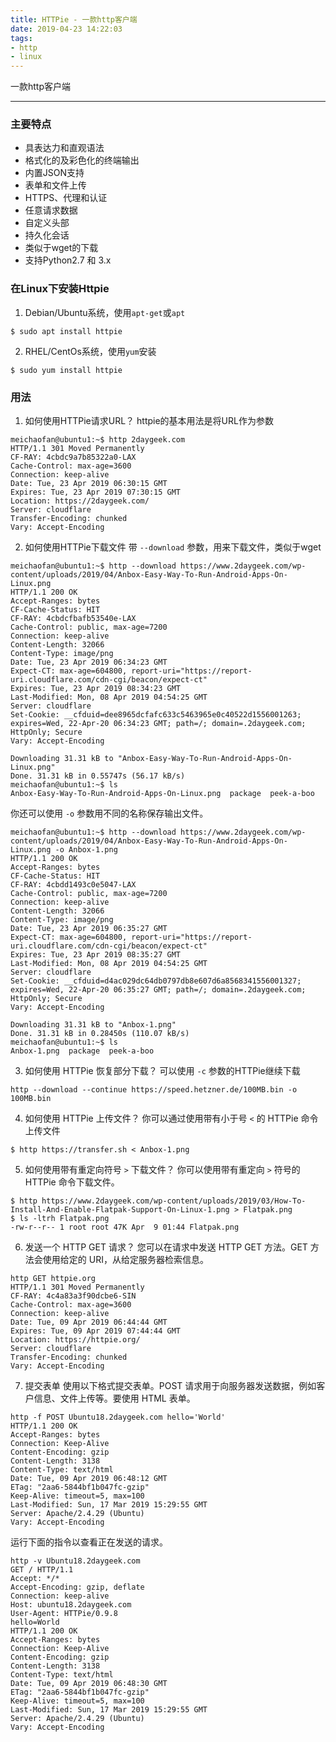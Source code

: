 ```yaml
---
title: HTTPie - 一款http客户端 
date: 2019-04-23 14:22:03
tags:
- http
- linux
---
```


一款http客户端

---

### 主要特点
* 具表达力和直观语法
* 格式化的及彩色化的终端输出
* 内置JSON支持
* 表单和文件上传
* HTTPS、代理和认证
* 任意请求数据
* 自定义头部
* 持久化会话
* 类似于wget的下载
* 支持Python2.7 和 3.x

### 在Linux下安装Httpie

1. Debian/Ubuntu系统，使用`apt-get`或`apt`
```
$ sudo apt install httpie
```

2. RHEL/CentOs系统，使用`yum`安装
```
$ sudo yum install httpie
```

### 用法

1. 如何使用HTTPie请求URL？
httpie的基本用法是将URL作为参数
```
meichaofan@ubuntu1:~$ http 2daygeek.com
HTTP/1.1 301 Moved Permanently
CF-RAY: 4cbdc9a7b85322a0-LAX
Cache-Control: max-age=3600
Connection: keep-alive
Date: Tue, 23 Apr 2019 06:30:15 GMT
Expires: Tue, 23 Apr 2019 07:30:15 GMT
Location: https://2daygeek.com/
Server: cloudflare
Transfer-Encoding: chunked
Vary: Accept-Encoding

```

2. 如何使用HTTPie下载文件
带 `--download` 参数，用来下载文件，类似于wget
```
meichaofan@ubuntu1:~$ http --download https://www.2daygeek.com/wp-content/uploads/2019/04/Anbox-Easy-Way-To-Run-Android-Apps-On-Linux.png
HTTP/1.1 200 OK
Accept-Ranges: bytes
CF-Cache-Status: HIT
CF-RAY: 4cbdcfbafb53540e-LAX
Cache-Control: public, max-age=7200
Connection: keep-alive
Content-Length: 32066
Content-Type: image/png
Date: Tue, 23 Apr 2019 06:34:23 GMT
Expect-CT: max-age=604800, report-uri="https://report-uri.cloudflare.com/cdn-cgi/beacon/expect-ct"
Expires: Tue, 23 Apr 2019 08:34:23 GMT
Last-Modified: Mon, 08 Apr 2019 04:54:25 GMT
Server: cloudflare
Set-Cookie: __cfduid=dee8965dcfafc633c5463965e0c40522d1556001263; expires=Wed, 22-Apr-20 06:34:23 GMT; path=/; domain=.2daygeek.com; HttpOnly; Secure
Vary: Accept-Encoding

Downloading 31.31 kB to "Anbox-Easy-Way-To-Run-Android-Apps-On-Linux.png"
Done. 31.31 kB in 0.55747s (56.17 kB/s)
meichaofan@ubuntu1:~$ ls
Anbox-Easy-Way-To-Run-Android-Apps-On-Linux.png  package  peek-a-boo
```
 你还可以使用 `-o` 参数用不同的名称保存输出文件。
```
meichaofan@ubuntu1:~$ http --download https://www.2daygeek.com/wp-content/uploads/2019/04/Anbox-Easy-Way-To-Run-Android-Apps-On-Linux.png -o Anbox-1.png
HTTP/1.1 200 OK
Accept-Ranges: bytes
CF-Cache-Status: HIT
CF-RAY: 4cbdd1493c0e5047-LAX
Cache-Control: public, max-age=7200
Connection: keep-alive
Content-Length: 32066
Content-Type: image/png
Date: Tue, 23 Apr 2019 06:35:27 GMT
Expect-CT: max-age=604800, report-uri="https://report-uri.cloudflare.com/cdn-cgi/beacon/expect-ct"
Expires: Tue, 23 Apr 2019 08:35:27 GMT
Last-Modified: Mon, 08 Apr 2019 04:54:25 GMT
Server: cloudflare
Set-Cookie: __cfduid=d4ac029dc64db0797db8e607d6a8568341556001327; expires=Wed, 22-Apr-20 06:35:27 GMT; path=/; domain=.2daygeek.com; HttpOnly; Secure
Vary: Accept-Encoding

Downloading 31.31 kB to "Anbox-1.png"
Done. 31.31 kB in 0.28450s (110.07 kB/s)
meichaofan@ubuntu1:~$ ls
Anbox-1.png  package  peek-a-boo
```

3. 如何使用 HTTPie 恢复部分下载？
可以使用 `-c` 参数的HTTPie继续下载
```
http --download --continue https://speed.hetzner.de/100MB.bin -o 100MB.bin
```

4. 如何使用 HTTPie 上传文件？
你可以通过使用带有小于号 `<` 的 HTTPie 命令上传文件
```
$ http https://transfer.sh < Anbox-1.png
```

5. 如何使用带有重定向符号 `>` 下载文件？
你可以使用带有重定向 `>` 符号的 HTTPie 命令下载文件。
```
$ http https://www.2daygeek.com/wp-content/uploads/2019/03/How-To-Install-And-Enable-Flatpak-Support-On-Linux-1.png > Flatpak.png
$ ls -ltrh Flatpak.png
-rw-r--r-- 1 root root 47K Apr  9 01:44 Flatpak.png
```

6. 发送一个 HTTP GET 请求？
您可以在请求中发送 HTTP GET 方法。GET 方法会使用给定的 URI，从给定服务器检索信息。
```
http GET httpie.org
HTTP/1.1 301 Moved Permanently
CF-RAY: 4c4a83a3f90dcbe6-SIN
Cache-Control: max-age=3600
Connection: keep-alive
Date: Tue, 09 Apr 2019 06:44:44 GMT
Expires: Tue, 09 Apr 2019 07:44:44 GMT
Location: https://httpie.org/
Server: cloudflare
Transfer-Encoding: chunked
Vary: Accept-Encoding
```

7. 提交表单
使用以下格式提交表单。POST 请求用于向服务器发送数据，例如客户信息、文件上传等。要使用 HTML 表单。
```
http -f POST Ubuntu18.2daygeek.com hello='World'
HTTP/1.1 200 OK
Accept-Ranges: bytes
Connection: Keep-Alive
Content-Encoding: gzip
Content-Length: 3138
Content-Type: text/html
Date: Tue, 09 Apr 2019 06:48:12 GMT
ETag: "2aa6-5844bf1b047fc-gzip"
Keep-Alive: timeout=5, max=100
Last-Modified: Sun, 17 Mar 2019 15:29:55 GMT
Server: Apache/2.4.29 (Ubuntu)
Vary: Accept-Encoding
```
 运行下面的指令以查看正在发送的请求。
```
http -v Ubuntu18.2daygeek.com
GET / HTTP/1.1
Accept: */*
Accept-Encoding: gzip, deflate
Connection: keep-alive
Host: ubuntu18.2daygeek.com
User-Agent: HTTPie/0.9.8
hello=World
HTTP/1.1 200 OK
Accept-Ranges: bytes
Connection: Keep-Alive
Content-Encoding: gzip
Content-Length: 3138
Content-Type: text/html
Date: Tue, 09 Apr 2019 06:48:30 GMT
ETag: "2aa6-5844bf1b047fc-gzip"
Keep-Alive: timeout=5, max=100
Last-Modified: Sun, 17 Mar 2019 15:29:55 GMT
Server: Apache/2.4.29 (Ubuntu)
Vary: Accept-Encoding
```
